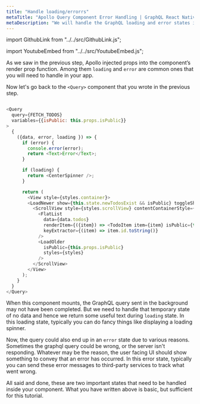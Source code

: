```yaml
---
title: "Handle loading/errorrs"
metaTitle: "Apollo Query Component Error Handling | GraphQL React Native Apollo Tutorial"
metaDescription: "We will handle the GraphQL loading and error states in React Native app using the Apollo Query Component render props - loading and error "
---
```


import GithubLink from "../../src/GithubLink.js";

import YoutubeEmbed from "../../src/YoutubeEmbed.js";

<YoutubeEmbed link="https://www.youtube.com/embed/RoZRYf-7mUY" />

As we saw in the previous step, Apollo injected props into the component’s render prop function. Among them `loading` and `error` are common ones that you will need to handle in your app.

Now let's go back to the `<Query>` component that you wrote in the previous step.

<GithubLink link="https://github.com/hasura/graphql-engine/blob/master/community/learn/graphql-tutorials/tutorials/react-native-apollo/app-final/src/screens/components/Todo/Todos.js" text="Todos.js"/>

```javascript

<Query
  query={FETCH_TODOS}
  variables={{isPublic: this.props.isPublic}}
>
  {
    ({data, error, loading }) => {
      if (error) {
        console.error(error);
        return <Text>Error</Text>;
      }

      if (loading) {
        return <CenterSpinner />;
      }

      return (
        <View style={styles.container}>
        <LoadNewer show={this.state.newTodosExist && isPublic} toggleShow={this.dismissNewTodoBanner} styles={styles} isPublic={this.props.isPublic}/>
          <ScrollView style={styles.scrollView} contentContainerStyle={styles.scrollViewContainer}>
            <FlatList
              data={data.todos}
              renderItem={({item}) => <TodoItem item={item} isPublic={this.props.isPublic}/>}
              keyExtractor={(item) => item.id.toString()}
            />
            <LoadOlder
              isPublic={this.props.isPublic}
              styles={styles}
            />
          </ScrollView>
        </View>
      );
    }
  }
</Query>
```


When this component mounts, the GraphQL query sent in the background may not have been completed. But we need to handle that temporary state of no data and hence we return some useful text during `loading` state. 
In this loading state, typically you can do fancy things like displaying a loading spinner.

Now, the query could also end up in an `error` state due to various reasons. Sometimes the graphql query could be wrong, or the server isn't responding. Whatever may be the reason, the user facing UI should show something to convey that an error has occurred. 
In this error state, typically you can send these error messages to third-party services to track what went wrong.

All said and done, these are two important states that need to be handled inside your component. What you have written above is basic, but sufficient for this tutorial.
